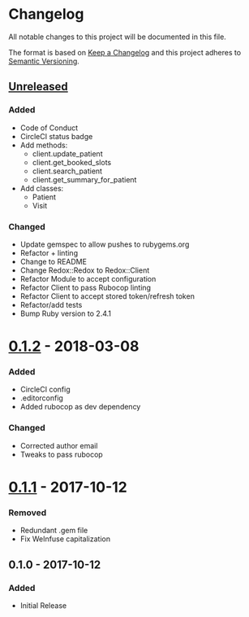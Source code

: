 # Changelog
All notable changes to this project will be documented in this file.

The format is based on [Keep a Changelog](http://keepachangelog.com/en/1.0.0/)
and this project adheres to [Semantic Versioning](http://semver.org/spec/v2.0.0.html).

## [Unreleased]
### Added
- Code of Conduct
- CircleCI status badge
- Add methods:
  - client.update_patient
  - client.get_booked_slots
  - client.search_patient
  - client.get_summary_for_patient
- Add classes:
  - Patient
  - Visit

### Changed
- Update gemspec to allow pushes to rubygems.org
- Refactor + linting
- Change to README
- Change Redox::Redox to Redox::Client
- Refactor Module to accept configuration
- Refactor Client to pass Rubocop linting
- Refactor Client to accept stored token/refresh token
- Refactor/add tests
- Bump Ruby version to 2.4.1

# [0.1.2] - 2018-03-08
### Added
- CircleCI config
- .editorconfig
- Added rubocop as dev dependency

### Changed
- Corrected author email
- Tweaks to pass rubocop

# [0.1.1] - 2017-10-12
### Removed
- Redundant .gem file
- Fix WeInfuse capitalization

## 0.1.0 - 2017-10-12
### Added
- Initial Release

[Unreleased]: https://github.com/WeInfuse/redox/compare/0.1.2...HEAD
[0.1.2]: https://github.com/WeInfuse/redox/compare/0.1.1...0.1.2
[0.1.1]: https://github.com/WeInfuse/redox/compare/0.1.0...0.1.1
